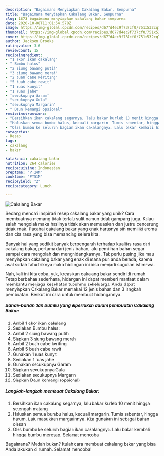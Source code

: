 ```yaml
---
description: "Bagaimana Menyiapkan Cakalang Bakar, Sempurna"
title: "Bagaimana Menyiapkan Cakalang Bakar, Sempurna"
slug: 1673-bagaimana-menyiapkan-cakalang-bakar-sempurna
date: 2020-10-08T11:01:54.578Z
image: https://img-global.cpcdn.com/recipes/d677d4ec9f737cf0/751x532cq70/cakalang-bakar-foto-resep-utama.jpg
thumbnail: https://img-global.cpcdn.com/recipes/d677d4ec9f737cf0/751x532cq70/cakalang-bakar-foto-resep-utama.jpg
cover: https://img-global.cpcdn.com/recipes/d677d4ec9f737cf0/751x532cq70/cakalang-bakar-foto-resep-utama.jpg
author: Jackson Brooks
ratingvalue: 3.6
reviewcount: 15
recipeingredient:
- "1 ekor ikan cakalang"
- " Bumbu halus"
- "2 siung bawang putih"
- "3 siung bawang merah"
- "2 buah cabe keriting"
- "5 buah cabe rawit"
- "1 ruas kunyit"
- "1 ruas jahe"
- "secukupnya Garam"
- "secukupnya Gula"
- "secukupnya Margarin"
- " Daun kemangi opsional"
recipeinstructions:
- "Bersihkan ikan cakalang segarnya, lalu bakar kurleb 10 menit hingga setengah matang"
- "Haluskan semua bumbu halus, kecuali margarin. Tumis sebentar, hingga harum. Lalu masukkan margarinnya. Kita gunakan ini sebagai bahan olesan"
- "Oles bumbu ke seluruh bagian ikan cakalangnya. Lalu bakar kembali hingga bumbu meresap. Selamat mencoba"
categories:
- Resep
tags:
- cakalang
- bakar

katakunci: cakalang bakar 
nutrition: 264 calories
recipecuisine: Indonesian
preptime: "PT24M"
cooktime: "PT51M"
recipeyield: "2"
recipecategory: Lunch

---
```



![Cakalang Bakar](https://img-global.cpcdn.com/recipes/d677d4ec9f737cf0/751x532cq70/cakalang-bakar-foto-resep-utama.jpg)

Sedang mencari inspirasi resep cakalang bakar yang unik? Cara membuatnya memang tidak terlalu sulit namun tidak gampang juga. Kalau salah mengolah maka hasilnya tidak akan memuaskan dan justru cenderung tidak enak. Padahal cakalang bakar yang enak harusnya sih memiliki aroma dan cita rasa yang bisa memancing selera kita.



Banyak hal yang sedikit banyak berpengaruh terhadap kualitas rasa dari cakalang bakar, pertama dari jenis bahan, lalu pemilihan bahan segar sampai cara mengolah dan menghidangkannya. Tak perlu pusing jika mau menyiapkan cakalang bakar yang enak di mana pun anda berada, karena asal sudah tahu triknya maka hidangan ini bisa menjadi suguhan istimewa.


Nah, kali ini kita coba, yuk, kreasikan cakalang bakar sendiri di rumah. Tetap berbahan sederhana, hidangan ini dapat memberi manfaat dalam membantu menjaga kesehatan tubuhmu sekeluarga. Anda dapat menyiapkan Cakalang Bakar memakai 12 jenis bahan dan 3 langkah pembuatan. Berikut ini cara untuk membuat hidangannya.

<!--inarticleads1-->

##### Bahan-bahan dan bumbu yang diperlukan dalam pembuatan Cakalang Bakar:

1. Ambil 1 ekor ikan cakalang
1. Sediakan  Bumbu halus:
1. Ambil 2 siung bawang putih
1. Siapkan 3 siung bawang merah
1. Ambil 2 buah cabe keriting
1. Ambil 5 buah cabe rawit
1. Gunakan 1 ruas kunyit
1. Sediakan 1 ruas jahe
1. Gunakan secukupnya Garam
1. Siapkan secukupnya Gula
1. Sediakan secukupnya Margarin
1. Siapkan  Daun kemangi (opsional)




<!--inarticleads2-->

##### Langkah-langkah membuat Cakalang Bakar:

1. Bersihkan ikan cakalang segarnya, lalu bakar kurleb 10 menit hingga setengah matang
1. Haluskan semua bumbu halus, kecuali margarin. Tumis sebentar, hingga harum. Lalu masukkan margarinnya. Kita gunakan ini sebagai bahan olesan
1. Oles bumbu ke seluruh bagian ikan cakalangnya. Lalu bakar kembali hingga bumbu meresap. Selamat mencoba




Bagaimana? Mudah bukan? Itulah cara membuat cakalang bakar yang bisa Anda lakukan di rumah. Selamat mencoba!
